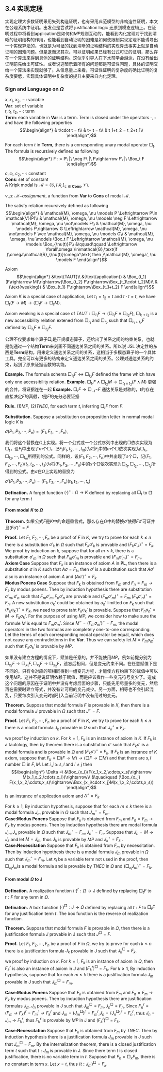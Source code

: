 

## 3.4 实现定理
实现定理大多数证明采用矢列构造证明，也有采用典范模型的非构造性证明，本文在公理系统中证明。出发点是尝试将 justification logic 还原到模态逻辑上。在证明过程中将看到$\text{application}$是如何和$MP$规则互动的，能看到内化定理对于找到清晰的证明结构的作用，也能看到自动证明的困难是如何使限制实现定理不能诱导出一个实现算法的，也就是为可证的找到清晰的证明结构的实现算法事实上就是自动证明的困难问题。但是退而求其次，可以证明如果已经有公式可证的证明，那么存在一个算法来得到具体的证明结构。这似乎引导人在下水前学会游泳，在没有给出证明前先给出可证性。或者说这暗示着所有的问题都是可证性问题，具体的证明交给一个算法来实现就够了。从信息量上来看，可证性证明的复杂度的确比证明的复杂度要低，实现具体证明中复杂度的提升主要来自内化定理。

<!-- 这个猜测的范围是哪里 -->

### Sign and Language on $\Omega$
$x,x_1,x_2,\cdots$: variable<br>
$\mathbf{Var}$: set of variable<br>
$t,t_1,t_2,\cdots$: term<br>
$\mathbf{Term}$: each variable in $\mathbf{Var}$ is a term. Term is closed under the operators $\cdot,+$ and have the following properties
$$\begin{align*}
    & t\cdot t = t\\
    & t+ t = t\\
    & t_1+t_2 = t_2+t_1\\
\end{align*}$$

For each term $t$ in $\mathbf{Term}$, there is a corresponding unary modal operator $\Box_t$. The formula is recursively defined as following
$$\begin{align*}
    F ::= P\ |\ \neg F\ |\ F\rightarrow F\ |\ \Box_t F
\end{align*}$$

$c,c_1,c_2,\cdots$: constant<br>
$\mathbf{Cons}$: set of constant<br>
A Kripk modal is $\mathcal{M} = (\mathcal{G}, \{\mathcal{R_c}\}_{c\in \mathbf{Cons}}, \mathcal{V})$.

$\nu,\mu$: $\mathcal{M-}assignment$, a function from $\mathbf{Var}$ to $\mathbf{Cons}$ of modal $\mathcal{M}$. 

The satisfy relation recursively defined as following
$$\begin{align*}
    & \mathcal{M}, \omega, \nu \models P \Leftrightarrow P\in \mathcal{V}(P)\\
    & \mathcal{M}, \omega, \nu \models \neg F \Leftrightarrow \mathcal{M}, \omega, \nu \not\models F\\
    & \mathcal{M}, \omega, \nu \models F\rightarrow G \Leftrightarrow \mathcal{M}, \omega, \nu \not\models F \vee \mathcal{M}, \omega, \nu \models G\\
    & \mathcal{M}, \omega, \nu \models \Box_t F \Leftrightarrow \mathcal{M}, \omega, \nu \models \Box_{\nu(t)}F\\
    &\qquad\qquad \Leftrightarrow \forall\omega'\in\mathcal{G},\text{if }\omega\mathcal{R}_{\nu(t)}\omega'\text{ then }\mathcal{M}, \omega', \nu \models F
\end{align*}$$

Axiom
$$\begin{align*}
    &\text{TAUT}\\
    &(\text{application}) & \Box_{t_1}(F\rightarrow M)\rightarrow(\Box_{t_2} F\rightarrow\Box_{t_1\cdot t_2}M)\\
    &(\text{weaking}) & \Box_{t_1} F\rightarrow\Box_{t_1+t_2} F
\end{align*}$$

Axiom $K$ is a special case of $\text{application}$, Let $t_1=t_2=t$ and $t\cdot t = t$, we have $\Box_t(F\rightarrow M)\rightarrow(\Box_t F\rightarrow\Box_t M)$. 

Axiom $\text{weaking}$ is a special case of $TAUT: \Box_{t_1}F\rightarrow(\Box_{t_1}F\lor\Box_{t_2}F)$, $\Box_{t_1+t_2}$ is a new accessibility relation extened from $\Box_{t_1}$ and $\Box_{t_2}$ such that $\Box_{t_1+t_2}F$ defined by $\Box_{t_1}F\lor\Box_{t_2}F$.

<!-- 公理系统定义了可以MP合并，可以吸取扩展的正规框架类 -->

公理不仅要求每个算子$\Box_t$是正规模态算子，还给出了关系之间的约束关系，也就是能通过一个结构$\mathbf{Term}$来刻画不同通达关系之间的关系。所以说 JSL 决定性的东西是$\mathbf{Term}$结构，用来定义通达关系之间的关系，这相当于多模态算子的一个具体工具。完全可以有更多的结构来定义通达关系之间的关系。公理对通达关系的约束，起到了原来证据函数的功能。

**Example.** The formula schema $\Box_{t_1}F\leftrightarrow\Box_{t_2}F$ defined the frame which have only one accessibility relation.
**Example.** $\Box_{t_1}F\land\Box_{t_2}M\rightarrow\Box_{t_1\times t_2}(F\land M)$ 更强的合并，将证据连在一起
**Example.** $\Box_tF\rightarrow\Box_{-t}\neg F$ 通达关系是对称的，$t$的存在直接决定$F$的真假，$t$是$F$的充分必要证据


**Rule.** $(1)MP$, $(2)TNEC$, for each term $t$, inferring $\Box_t F$ from $F$.

**Substitution.** Suppose a substitution on proposition letter in normal modal logic $K$ is 

$\sigma(P_1,P_2,\cdots,P_n) = (F_1,F_2,\cdots,F_n)$,

我们将这个替换在$\Omega$上实现。将一个公式或一个公式序列中出现的$\Box$依次实现为$\Box_t$，设$F_i$中出现了$m$个$\Box$，记$F_i(t_1,t_2,\cdots,t_m)$为将$F_i$中的$m$个$\Box$依次实现为$\Box_{t_1},\Box_{t_2},\cdots,\Box_{t_m}$所得到的公式。同样的，设$(F_1,F_2,\cdots,F_n)$中共出现了$s$个$\Box$，记$(F_1,F_2,\cdots,F_n)(t_1,t_2,\cdots,t_s)$为将$(F_1,F_2,\cdots,F_n)$中的$s$个$\Box$依次实现为$\Box_{t_1},\Box_{t_2},\cdots,\Box_{t_s}$所得到的公式。由$\sigma$在$\Omega$上实现的替换为

$\sigma'(P_1,P_2,\cdots,P_n) = (F_1,F_2,\cdots,F_n)(t_1,t_2,\cdots,t_s)$

**Defination.** A forget function $(\cdot)^\circ:\Omega\to K$ defined by replacing all $\Box_t$ to $\Box$ for any term $t$

#### From modal $K$ to $\Omega$
**Theorem.** 如果公式$F$是$K$中的命题重言式，那么存在$\Omega$中的替换$\sigma'$使得$F\sigma'$可证并且$(F\sigma')^\circ = F$

**Proof.** Let $F_1,F_2,\cdots,F_n$ be a proof of $F$ in $K$, we try to prove for each $k\le n$ there is a substitution $\sigma'_k$ in $\Omega$ such that $F_k\sigma'_k$ is provable and $(F_k\sigma'_k)^\circ = F_k$. We proof by induction on $k$, suppose that for all $m\le k$, there is a substitution $\sigma'_m$ in $\Omega$ such that $F_m\sigma'_m$ is provable and $(F_m\sigma'_m)^\circ = F_m$.<br>
**Axiom Case** Suppose that $F_k$ is an instance of axiom $A$ in $\mathbf{PL}$, then there is a substitution $\sigma$ in $K$ such that $A\sigma = F_k$, then $\sigma'$ is a substitution such that $A\sigma'$ also is an instance of axiom $A$ and $(A\sigma')^\circ = F_k$<br>
**Modus Ponens Case** Suppose that $F_k$ is obtained from $F_{m}$ and $F_{n} = F_m\rightarrow F_k$ by modus ponens. Then by induction hypothesis there are substitution $\sigma'_m,\sigma'_n$ such that $F_m\sigma'_m,F_n\sigma'_n$ are provable and $(F_m\sigma'_m)^\circ = F_m,(F_n\sigma'_n)^\circ = F_n$. A new substitution $\sigma_k'$ could be obtained by $\sigma_n'$ limitted on $F_k$ such that $(F_k\sigma_k')^\circ = F_k$, we need to prove taht $F_k\sigma_k'$ is provable. Suppose that $F_n\sigma_n' = M\rightarrow F_k\sigma_k'$. For the purpose of using $MP$, we consider how to make sure the formule $M$ is equal to $F_m\sigma_m'$. Since $M^\circ = (F_m\sigma_m')^\circ = F_m$, the modal operators in the two formulas are completely one-to-one corresponding. Let the terms of each corresponding modal operator be equal, which does not cause any contradictions in the $\mathbf{Var}$. Thus we can safety let $M = F_m\sigma_m'$ such that $F_k\sigma_k'$ is provable by $MP$.  

如果没有建立方程的情况下，赋值是任意的，并不能使用$MP$，例如前提分别为$\Box_{x_1}F\rightarrow\Box_{x_1}F,\Box_{x_1}F\rightarrow\Box_{x_2}F$，遗忘后相同，但是变元约束不同。在任意赋值下是不同的，只有令对应的项相同得到一组变元方程，才能使方程约束下的赋值中可以使用$MP$。这并不是说证明依赖于赋值，而是应该看作一些变元符号变少了。造成这个问题的原因在于证明中并没有考虑后面的步骤，只能先用尽量多的变元，然后再在需要时建立等式，并没有让可用的变元减少。另一方面，相等也不会引起混乱，只要每次引入变元时都引入当前证明中没有用过的变元。

**Theorem.** Suppose that modal formula $F$ is provable in $K$, then there is a modal formula $J$ provable in $\Omega$ such that $J^\circ = F$.

**Proof.** Let $F_1,F_2,\cdots,F_n$ be a proof of $F$ in $K$, we try to prove for each $k\le n$ there is a modal formula $J_k$ provable in $\Omega$ such that $J_k^\circ = F_k$.

we proof by induction on $k$. For $k=1$, $F_k$ is an instance of axiom in $K$. If $F_k$ is a tautology, then by theorem there is a substitution $\sigma'$ such that $F_k\sigma'$ is a modal formula and is provable in $\Omega$ and $(F_k\sigma')^\circ = F_k$. If $F_k$ is an instance of $K$ axiom, suppose that $F_k = \Box(F\rightarrow M)\rightarrow(\Box F\rightarrow \Box M)$ and that there are $s,l$ number $\Box$ in $F,M$. Let $i,j\ge s,l$ and $i\neq j$ then
$$\begin{align*}
    \Delta =\ &\Box_{x_i}(F(x_1,x_2,\cdots,x_s)\rightarrow M(x_1,x_2,\cdots,x_l))\rightarrow\\
    &\quad\quad (\Box_{x_j} F(x_1,x_2,\cdots,x_s)\rightarrow\Box_{x_i\cdot x_j}M(x_1,x_2,\cdots,x_s))
\end{align*}$$
is an instance of $\text{application}$ axiom and $\Delta^\circ = F_k$

For $k\ge 1$, By induction hypothesis, suppose that for each $m\le k$ there is a modal formula $J_m$ provable in $\Omega$ such that $J_m^\circ = F_m$. <br>
**Case:Modus Ponens** Suppose that $F_k$ is obtained from $F_{m}$ and $F_{n} = F_m\rightarrow F_k$ by modus ponens. Then by induction hypothesis there are modal formula $J_m,J_n$ provable in $\Omega$ such that $J_m^\circ = F_m,J_n^\circ = F_n$. Suppose that $J_n = M\rightarrow J_k$ and let $M = J_m$, thus $J_k$ is provable by $MP$ and $J_k^\circ = F_k$ .<br>
**Case:Necessitation** Suppose that $F_k$ is obtained from $F_{m}$ by necessitation. Then by induction hypothesis there is a modal formula $J_m$ provable in $\Omega$ such that $J_m^\circ = F_m$. Let $x_i$ be a variable term not used in the proof, then $\Box_{x_i}J_m$is a modal formula and is provable by $TNEC$ in $\Omega$ and $(\Box_{x_i}J_m)^\circ = F_k$.

#### From modal $\Omega$ to $\mathsf{J}$

**Defination.** A realization function $(\cdot)^r:\Omega\to\mathsf{J}$ defined by replacing $\Box_t F$ to $t:F$ for any term in $\Omega$.

**Defination.** A box function $(\cdot)^\Box:\mathsf{J}\to \Omega$ defined by replacing all $t:F$ to $\Box_t F$ for any justification term $t$. The box function is the reverse of realization function.

**Theorem.** Suppose that modal formula $F$ is provable in $\Omega$, then there is a justification formula $J$ provable in $\mathsf{J}$ such that $J^\Box = F$.


**Proof.** Let $F_1,F_2,\cdots,F_n$ be a proof of $F$ in $\Omega$, we try to prove for each $k\le n$ there is a justification formula $J_k$ provable in $\mathsf{J}$ such that $J_k^\Box = F_k$.

we proof by induction on $k$. For $k=1$, $F_k$ is an instance of axiom in $\Omega$, then $F_k^r$ is also an instance of axiom in $\mathsf{J}$ and $(F_k^r)^\Box = F_k$. For $k\ge 1$, By induction hypothesis, suppose that for each $m\le k$ there is a justification formula $J_m$ provable in $\mathsf{J}$ such that $J_m^\Box = F_m$.

**Case:Modus Ponens** Suppose that $F_k$ is obtained from $F_{m}$ and $F_{n} = F_m\rightarrow F_k$ by modus ponens. Then by induction hypothesis there are justification formulas $J_m,J_n$ provable in $\mathsf{J}$ such that $J_m^\Box = F_m,J_n^\Box = F_n$. Since $F_n^r = (F_m\rightarrow F_k)^r = F_m^r\rightarrow F_k^r$ and $J_m = (J_m^\Box)^r = F_m^r$,$J_n = (J_n^\Box)^r = F_n^r$, thus $J_n = J_m\rightarrow F_k^r$, thus $F_k^r$ is provable by $MP$ in $\mathsf{J}$ and $(F_k^r)^\Box = F_k$.

**Case:Necessitation** Suppose that $F_k$ is obtained from $F_{m}$ by $TNEC$. Then by induction hypothesis there is a justification formula $J_m$ provable in $\mathsf{J}$ such that $J_m^\Box = F_m$. By the internalization theorem, there is a closed justification term $t$ such that $t:J_m$ is provable in $\mathsf{J}$. Since there term $t$ is closed justification, there is no variable term in $t$. Suppose that $F_k = \Box_{x}F_m$, there is no constant in term $x$. Let $x = t$, thus $(t:J_m)^\Box = F_k$.

